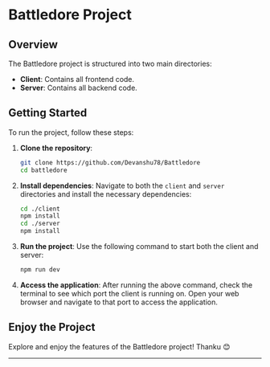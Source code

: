 # Battledore Project

## Overview

The Battledore project is structured into two main directories:

- **Client**: Contains all frontend code.
- **Server**: Contains all backend code.

## Getting Started

To run the project, follow these steps:

1. **Clone the repository**:

   ```bash
   git clone https://github.com/Devanshu78/Battledore
   cd battledore
   ```

2. **Install dependencies**:
   Navigate to both the `client` and `server` directories and install the necessary dependencies:

   ```bash
   cd ./client
   npm install
   cd ./server
   npm install
   ```

3. **Run the project**:
   Use the following command to start both the client and server:

   ```bash
   npm run dev
   ```

4. **Access the application**:
   After running the above command, check the terminal to see which port the client is running on. Open your web browser and navigate to that port to access the application.

## Enjoy the Project

Explore and enjoy the features of the Battledore project! Thanku 😊

---

